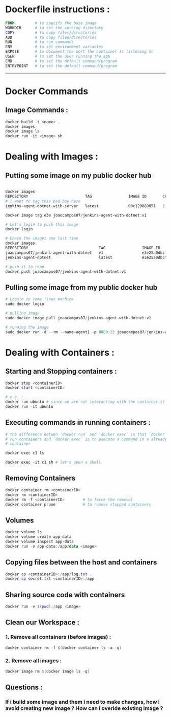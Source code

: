 
# Dockerfile instructions : 

``` powershell
FROM         # to specify the base image
WORKDIR      # to set the working directory
COPY         # to copy files/directories
ADD          # to copy files/directories
RUN          # to run commands
ENV          # to set environment variables
EXPOSE       # to document the port the container is listening on
USER         # to set the user running the app
CMD          # to set the default command/program
ENTRYPOINT   # to set the default command/program
```
------
# Docker Commands 
## Image Commands : 
``` powershell
docker build -t <name> .
docker images
docker image ls
docker run -it <image> sh
```

# Dealing with Images : 

## Putting some image on my public docker hub
``` powershell

docker images
REPOSITORY                         TAG                IMAGE ID       CREATED       SIZE
# I want to tag this bad boy here
jenkins-agent-dotnet-with-server   latest             00c129889651   2 hours ago   896MB

docker image tag e3e joaocampos07/jenkins-agent-with-dotnet:v1

# Let's login to push this image
docker login

# Check the images one last time
docker images
REPOSITORY                               TAG                IMAGE ID       CREATED       SIZE
joaocampos07/jenkins-agent-with-dotnet   v1                 e3e25a0dbcf2   6 days ago    896MB
jenkins-agent-dotnet                     latest             e3e25a0dbcf2   6 days ago    896MB

# push it to repo 
docker push joaocampos07/jenkins-agent-with-dotnet:v1
````
## Pulling some image from my public docker hub
``` powershell
# Loggin in some linux machine
sudo docker login

# pulling image 
sudo docker image pull joaocampos07/jenkins-agent-with-dotnet:v1

# running the image
sudo docker run -d --rm --name=agent1 -p 8089:22 joaocampos07/jenkins-agent-with-dotnet:v1
```

# Dealing with Containers : 

## Starting and Stopping containers :
``` powershell
docker stop <containerID>
docker start <containerID>

# e.g. :
docker run ubuntu # since we are not interacting with the container it will finish
docker run -it ubuntu 
```
## Executing commands in running containers :
``` powershell
# the difference betwen `docker run` and `docker exec` is that `docker run` is to
# run containers and `docker exec` is to execute a command in a already running
# container

docker exec c1 ls

docker exec -it c1 sh # let's open a shell
```

## Removing Containers 
``` powershell
docker container rm <containerID>
docker rm <containerID>
docker rm -f <containerID>        # to force the removal
docker container prune            # to remove stopped containers
```

## Volumes 
``` powershell
docker volume ls
docker volume create app-data
docker volume inspect app-data
docker run -v app-data:/app/data <image>
```

## Copying files between the host and containers 
``` powershell
docker cp <containerID>:/app/log.txt .
docker cp secret.txt <containerID>:/app
```

## Sharing source code with containers 
``` powershell
docker run -v $(pwd):/app <image>
``` 

## Clean our Workspace : 
### 1. Remove all containers (before images) : 
``` powershell
docker container rm -f $(docker container ls -a -q)
```
### 2. Remove all images : 
``` powershell
docker image rm $(docker image ls -q)
```

## Questions : 
### If i build some image and them i need to make changes, how i avoid creating new image ? How can i overide existing image ?
